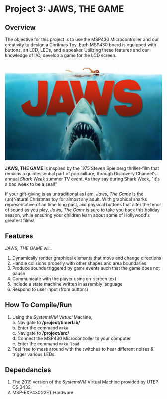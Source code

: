 # Project 3: JAWS, THE GAME
## Overview
The objective for this project is to use the MSP430 Microcontroller and our creativity to design a Chritmas Toy. Each MSP430 board is equipped with buttons, an LCD, LEDs, and a speaker. Utilizing these features and our knowledge of I/O, develop a game for the LCD screen.

![Jaws-Promo-Image](/extras/jaws-promo-image.jpg)

**JAWS, THE GAME** is inspired by the 1975 Steven Spielberg thriller-film that remains a quintessential part of pop culture, through Discovery Channel's annual _Shark Week_ summer TV event. As they say during Shark Week, "it's a bad week to be a seal!"

If your gift-giving is as untraditional as I am, _Jaws, The Game_ is the (un)Natural Christmas toy for almost any adult. With graphical sharks representative of an time long past, and physical buttons that alter the tenor of sound as you play, _Jaws, The Game_ is sure to take you back this holiday season, while ensuring your children learn about some of Hollywood's greatest films!

## Features
_JAWS, THE GAME_ will:
1. Dynamically render graphical elements that move and change directions
2. Handle colisions properly with other shapes and area boundaries
3. Produce sounds triggered by game events such that the game does not pause
4. Communicate with the player using on-screen text
5. Include a state machine written in assembly language
6. Respond to user input (from buttons)

## How To Compile/Run 
1. Using the _SystemsVM Virtual_ Machine,<br />
  a. Navigate to **/project/timerLib/**<br />
  b. Enter the command ```make```<br />
  c. Navigate to **/project/src/**<br />
  d. Connect the MSP430 Microcontroller to your computer<br />
  e. Enter the command ```make load```<br />
2. Feel free to mess around with the switches to hear different noises & trigger various LEDs.

## Dependancies
1. The 2019 version of the _SystemsVM_ Virtual Machine provided by UTEP CS 3432
2. MSP-EXP430G2ET Hardware
